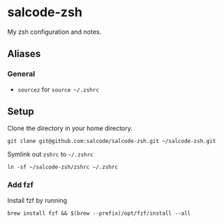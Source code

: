 # salcode-zsh
My zsh configuration and notes.

## Aliases

### General

- `sourcez` for `source ~/.zshrc`

## Setup

Clone the directory in your home directory.

```
git clone git@github.com:salcode/salcode-zsh.git ~/salcode-zsh.git
```

Symlink out `zshrc` to `~/.zshrc`

```
ln -sf ~/salcode-zsh/zshrc ~/.zshrc
```

### Add fzf

Install fzf by running

```
brew install fzf && $(brew --prefix)/opt/fzf/install --all
```
